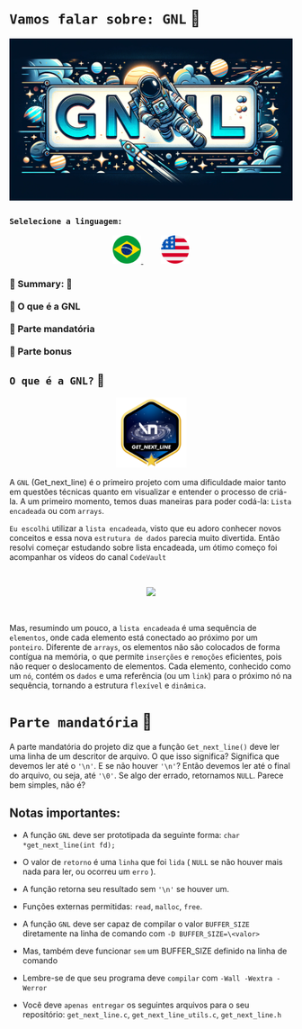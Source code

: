 # `Vamos falar sobre: GNL` 💬

[<img src="https://raw.githubusercontent.com/Chrystian-Natanael/Aleatorios/master/Mycovers/CoverGNL.png" alt="libft_banner" width="1000">](https://github.com/Chrystian-Natanael/Aleatorios/blob/master/Mycovers/CoverGNL.png)

### `Selelecione a linguagem:`

<p align="center">
  <a href="https://github.com/Chrystian-Natanael/Get_next_line/blob/main/README_BR.md">
  <img src="https://github.com/Chrystian-Natanael/Aleatorios/raw/master/Flags/Round_Brazil_Flag.png" alt="libft" width="50">
  </a>
  &nbsp &nbsp &nbsp &nbsp
  <a href="https://github.com/Chrystian-Natanael/Get_next_line">
  <img src="https://github.com/Chrystian-Natanael/Aleatorios/raw/master/Flags/Round_EUA_Flag.png" alt="libft" width="50">
  </a>
</p>

<h3> 🦮 Summary: 🦮 <br>
<br>
<a href="https://github.com/Chrystian-Natanael/Get_next_line#what-is-gnl" style="color: inherit; text-decoration: none;">🔗 O que é a GNL </a> <br> <br>
<a href="https://github.com/Chrystian-Natanael/Get_next_line#mandatory-part" style="color: inherit; text-decoration: none;">🔗 Parte mandatória </a> <br> <br>
<a href="https://github.com/Chrystian-Natanael/Libft#-bonus-part" style="color: inherit; text-decoration: none;">🔗 Parte bonus </a>
<br>
</h3>

## `O que é a GNL?` 🤔

<p align="center">
  <a href="https://github.com/Chrystian-Natanael/Libft">
  <img src="https://github.com/Chrystian-Natanael/Aleatorios/raw/master/badges/get_next_linem.png" alt="libft" width="125">
  </a>
</p>

A `GNL` (Get_next_line) é o primeiro projeto com uma dificuldade maior tanto em questões técnicas quanto em visualizar e entender o processo de criá-la. A um primeiro momento, temos duas maneiras para poder codá-la: `Lista encadeada` ou com `arrays`.
<br>

`Eu escolhi` utilizar a `lista encadeada`, visto que eu adoro conhecer novos conceitos e essa nova `estrutura de dados` parecia muito divertida. Então resolvi começar estudando sobre lista encadeada, um ótimo começo foi acompanhar os vídeos do canal `CodeVault`

<br>

<p align="center">
	<a href="https://www.youtube.com/watch?v=uBZHMkpsTfg">
	<img src="https://img.shields.io/badge/YouTube-FF0000?style=for-the-badge&logo=youtube&logoColor=white">
	</a>
</p>

<br>

Mas, resumindo um pouco, a `lista encadeada` é uma sequência de `elementos`, onde cada elemento está conectado ao próximo por um `ponteiro`. Diferente de `arrays`, os elementos não são colocados de forma contígua na memória, o que permite `inserções` e `remoções` eficientes, pois não requer o deslocamento de elementos. Cada elemento, conhecido como um `nó`, contém os `dados` e uma referência (ou um `link`) para o próximo nó na sequência, tornando a estrutura `flexível` e `dinâmica`.

# `Parte mandatória` 📑

A parte mandatória do projeto diz que a função `Get_next_line()` deve ler uma linha de um descritor de arquivo. O que isso significa? Significa que devemos ler até o `'\n'`. E se não houver `'\n'`? Então devemos ler até o final do arquivo, ou seja, até `'\0'`. Se algo der errado, retornamos `NULL`. Parece bem simples, não é?

## Notas importantes:

- A função `GNL` deve ser prototipada da seguinte forma: `char *get_next_line(int fd);`

- O valor de `retorno` é uma `linha` que foi `lida` ( `NULL` se não houver mais nada para ler, ou ocorreu um `erro` ).

- A função retorna seu resultado sem `'\n'` se houver um.

- Funções externas permitidas: `read`, `malloc`, `free`.

- A função `GNL` deve ser capaz de compilar o valor `BUFFER_SIZE` diretamente na linha de comando com `-D BUFFER_SIZE=\<valor>`

- Mas, também deve funcionar `sem` um BUFFER_SIZE definido na linha de comando

- Lembre-se de que seu programa deve `compilar` com `-Wall -Wextra -Werror`

- Você deve `apenas entregar` os seguintes arquivos para o seu repositório: `get_next_line.c`, `get_next_line_utils.c`, `get_next_line.h`